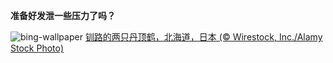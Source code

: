 
**准备好发泄一些压力了吗？**

![bing-wallpaper](https://www.bing.com/th?id=OHR.FestivusCranes_ZH-CN2464862059_1920x1080.jpg)
[钏路的两只丹顶鹤，北海道，日本 (© Wirestock, Inc./Alamy Stock Photo)](https://www.bing.com/search?q=%E4%B8%B9%E9%A1%B6%E9%B9%A4&amp;form=hpcapt&amp;mkt=zh-cn)
  